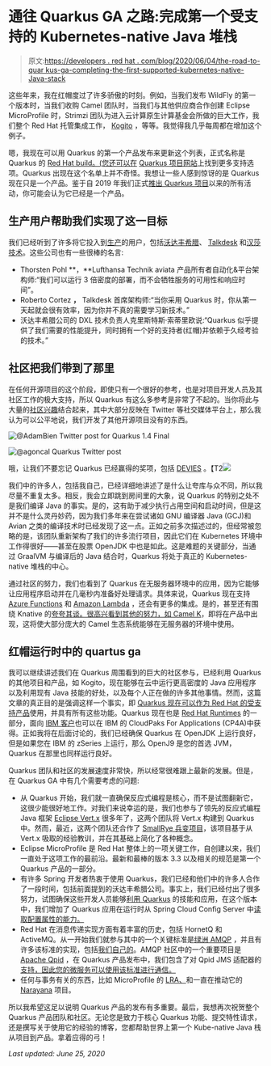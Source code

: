 # 通往 Quarkus GA 之路:完成第一个受支持的 Kubernetes-native Java 堆栈

> 原文:[https://developers . red hat . com/blog/2020/06/04/the-road-to-quar kus-ga-completing-the-first-supported-kubernetes-native-Java-stack](https://developers.redhat.com/blog/2020/06/04/the-road-to-quarkus-ga-completing-the-first-supported-kubernetes-native-java-stack)

这些年来，我在红帽度过了许多骄傲的时刻。例如，当我们发布 WildFly 的第一个版本时，当我们收购 Camel 团队时，当我们与其他供应商合作创建 Eclipse MicroProfile 时，Strimzi 团队为进入云计算原生计算基金会所做的巨大工作，我们整个 Red Hat 托管集成工作， [Kogito](https://quarkus.io/guides/kogito) ，等等。我觉得我几乎每周都在增加这个例子。

嗯，我现在可以用 Quarkus 的第一个产品发布来更新这个列表，正式名称是 Quarkus 的 [Red Hat build。(您还可以在](https://access.redhat.com/products/quarkus) [Quarkus 项目网站](https://quarkus.io/support/)上找到更多支持选项。Quarkus 出现在这个名单上并不奇怪。我想让一些人感到惊讶的是 Quarkus 现在只是一个产品。鉴于自 2019 年我们正式[推出 Quarkus 项目](https://developer.jboss.org/blogs/mark.little/2019/03/07/quarkus-is-here)以来的所有活动，你可能会认为它已经是一个产品。

## 生产用户帮助我们实现了这一目标

我们已经听到了许多将它投入到[生产](https://quarkus.io/blog/tag/user-story/)的用户，包括[沃达丰希腊](https://quarkus.io/blog/vodafone-greece-replaces-spring-boot/)、 [Talkdesk](https://quarkus.io/blog/talkdesk-chooses-quarkus-for-fast-innovation/) 和[汉莎技术](https://quarkus.io/blog/aviatar-experiences-significant-savings/)。这些公司也有一些很棒的名言:

*   Thorsten Pohl **，**Lufthansa Technik aviata 产品所有者自动化&平台架构师:“我们可以运行 3 倍密度的部署，而不会牺牲服务的可用性和响应时间”。
*   Roberto Cortez **，** Talkdesk 首席架构师:“当你采用 Quarkus 时，你从第一天起就会很有效率，因为你并不真的需要学习新技术。”
*   沃达丰希腊公司的 DXL 技术负责人克里斯特斯·索蒂里欧说:“Quarkus 似乎提供了我们需要的性能提升，同时拥有一个好的支持者(红帽)并依赖于久经考验的技术。”

## 社区把我们带到了那里

在任何开源项目的这个阶段，即使只有一个很好的参考，也是对项目开发人员及其社区工作的极大支持，所以 Quarkus 有这么多参考是非常了不起的。当你将此与大量的[社区兴趣](https://www.adam-bien.com/roller/abien/entry/supersonic_subatomic_java_ee_skimmedjars)结合起来，其中大部分反映在 Twitter 等社交媒体平台上，那么我认为可以公平地说，我们开发了其他开源项目没有的东西。

![@AdamBien Twitter post for Quarkus 1.4 Final](../Images/6bf1372cc27878ef92912467d53eb5c8.png)

![@agoncal Quarkus Twitter post](../Images/21ed405136b17f295d7b5dc7683e9c2d.png)

哦，让我们不要忘记 Quarkus 已经赢得的奖项，包括 [DEVIES](https://quarkus.io/blog/quarkus-wins-devies-award/) 。【T2![](../Images/4f397bbce725188475629db8b0e387bd.png)

我们中的许多人，包括我自己，已经详细地讲述了是什么让夸库与众不同，所以我尽量不重复太多。相反，我会立即跳到房间里的大象，说 Quarkus 的特别之处不是我们编译 Java 的事实。是的，这有助于减少执行占用空间和启动时间，但是这并不是什么灵丹妙药，因为我们多年来在尝试诸如 GNU 编译器 Java (GCJ)和 Avian 之类的编译技术时已经发现了这一点。正如之前多次描述过的，但经常被忽略的是，该团队重新架构了我们的许多流行项目，因此它们在 Kubernetes 环境中工作得很好——甚至在股票 OpenJDK 中也是如此。这是难题的关键部分，当通过 GraalVM 与编译后的 Java 结合时，Quarkus 将处于真正的 Kubernetes-native 堆栈的中心。

通过社区的努力，我们也看到了 Quarkus 在无服务器环境中的应用，因为它能够让应用程序启动并在几毫秒内准备好处理请求。具体来说，Quarkus 现在支持 [Azure Functions](https://quarkus.io/guides/azure-functions-http) 和 [Amazon Lambda](https://quarkus.io/guides/amazon-lambda) ，还会有更多的集成。是的，甚至还有围绕 Knative 的[夸夸其谈。很高兴看到其他的努力，如 Camel K](https://quarkus.io/guides/getting-started-knative)，即将在产品中出现，这将使大部分庞大的 Camel 生态系统能够在无服务器的环境中使用。

## 红帽运行时中的 quartus ga

我可以继续讲述我们在 Quarkus 周围看到的巨大的社区参与，已经利用 Quarkus 的其他项目和产品，如 Kogito，现在能够在云中运行更高密度的 Java 应用程序以及利用现有 Java 技能的好处，以及每个人正在做的许多其他事情。然而，这篇文章的真正目的是强调这样一个事实，即 [Quarkus 现在可以作为 Red Hat 的受支持产品](https://developers.redhat.com/products/quarkus/overview)使用，并具有所有这些功能。Quarkus 现在也是 [Red Hat Runtimes](https://www.redhat.com/en/products/runtimes) 的一部分，面向 [IBM 客户](https://developer.ibm.com/technologies/java/articles/deploy-reactive-quarkus-microservices-on-ibm-cloud-kubernetes-service/)也可以在 IBM 的 CloudPaks For Applications (CP4A)中获得。正如我将在后面讨论的，我们已经确保 Quarkus 在 OpenJDK 上运行良好，但是如果您在 IBM 的 zSeries 上运行，那么 OpenJ9 是您的首选 JVM，Quarkus 在那里也同样运行良好。

Quarkus 团队和社区的发展速度非常快，所以经常很难跟上最新的发展。但是，在 Quarkus GA 中有几个需要考虑的问题:

*   从 Quarkus 开始，我们就一直确保反应式编程是核心，而不是试图翻新它，这很少能很好地工作。对我们来说幸运的是，我们也参与了领先的反应式编程 Java 框架 [Eclipse Vert.x](https://vertx.io) 很多年了，这两个团队将 Vert.x 构建到 Quarkus 中。然而，最近，这两个团队还合作了 [SmallRye 兵变项目](https://smallrye.io/smallrye-mutiny/)，该项目基于从 Vert.x 吸取的经验教训，并在其基础上简化了各种概念。
*   Eclipse MicroProfile 是 Red Hat 整体上的一项关键工作，自创建以来，我们一直处于这项工作的最前沿。最新和最棒的版本 3.3 以及相关的规范是第一个 Quarkus 产品的一部分。
*   有许多 Spring 开发者热衷于使用 Quarkus，我们已经和他们中的许多人合作了一段时间，包括前面提到的沃达丰希腊公司。事实上，我们已经付出了很多努力，试图确保这些开发人员能够[利用 Quarkus](https://quarkus.io/blog/quarkus-for-spring-developers/) 的技能和应用，在这个版本中，我们增加了 Quarkus 应用在运行时从 Spring Cloud Config Server 中[读取配置属性的能力。](https://quarkus.io/guides/spring-cloud-config-client)
*   Red Hat 在消息传递实现方面有着丰富的历史，包括 HornetQ 和 ActiveMQ。从一开始我们就参与其中的一个关键标准是[绿洲 AMQP](https://www.oasis-open.org/committees/amqp/) ，并且有许多该标准的实现，包括[我们自己的](https://access.redhat.com/documentation/en-us/red_hat_enterprise_mrg/3/html/messaging_programming_reference/amqp___advanced_message_queuing_protocol)。AMQP 社区中的一个重要项目是 [Apache Qpid](https://qpid.apache.org) ，在 Quarkus 产品发布中，我们包含了对 Qpid JMS 适配器的[支持，因此您的微服务可以使用该标准进行通信。](https://quarkus.io/guides/jms#qpid-jms-amqp)
*   任何与事务有关的东西，比如 MicroProfile 的 [LRA、](https://github.com/eclipse/microprofile-lra)和一直在推动它的 [Narayana](https://narayana.io) 项目。

所以我希望这足以说明 Quarkus 产品的发布有多重要。最后，我想再次祝贺整个 Quarkus 产品团队和社区。无论您是致力于核心 Quarkus 功能、提交特性请求，还是撰写关于使用它的经验的博客，您都帮助世界上第一个 Kube-native Java 栈从项目到产品。拿着应得的弓！

*Last updated: June 25, 2020*
